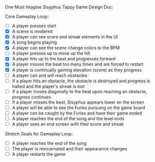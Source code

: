 One Must Imagine Sisyphus Tappy
Game Design Doc:

Core Gameplay Loop:
- [ ] A player presses start
- [X] A scene is rendered
- [X] A player can see score and streak elements in the UI
- [X] A song begins playing
- [X] A player can see the scene change colors to the BPM
- [ ] A player presses up to move up the hill
- [X] A player hits up to the beat and progresses forward
- [X] A player misses the beat too many times and are forced to restart
- [X] A player is continually gaining elevation (score) as they progress
- [ ] A player can and will reach obstacles
- [ ] If a player hits an obstacle, the obstacle is destroyed and progress is halted and the player's streak is lost
- [ ] If a player moves diagonally to the beat upon reaching an obstacle, progress continues
- [ ] If a player misses the beat, Sisyphus appears lower on the screen
- [ ] A player will be able to see the Furies pursuing on the game board
- [ ] A player can be caught by the Furies and have their game ended
- [ ] A player reaches the end of the song and the level ends
- [ ] A player sees an end screen with their score and streak

Stretch Goals for Gameplay Loop:
- [ ] A player reaches the end of the song
- [ ] The player is reincarnated and their appearance changes
- [ ] A player restarts the game
